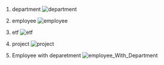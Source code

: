1. department
  ![department](https://github.com/user-attachments/assets/4c093230-a42c-43e4-9505-78406b723c93)

   
2. employee
   ![employee](https://github.com/user-attachments/assets/970b78e0-9831-46ef-a951-25cd0145def9)

   
3. etf
   ![etf](https://github.com/user-attachments/assets/b5de4bf0-3b96-45f0-bd8c-9ab63a2241d9)

   
4. project
   ![project](https://github.com/user-attachments/assets/2156593d-0d6d-4155-86f9-d1d2376f0b43)


   
5. Employee with deparetment
   ![employee_With_Department](https://github.com/user-attachments/assets/90dad5a8-6bc9-46c5-a60b-75cfe852f242)
